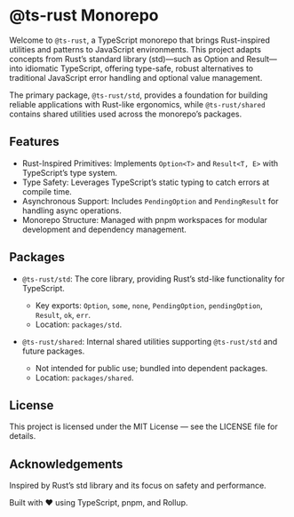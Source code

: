 # @ts-rust Monorepo

Welcome to `@ts-rust`, a TypeScript monorepo that brings Rust-inspired utilities
and patterns to JavaScript environments. This project adapts concepts from Rust’s
standard library (std)—such as Option and Result—into idiomatic TypeScript, offering
type-safe, robust alternatives to traditional JavaScript error handling and optional
value management.

The primary package, `@ts-rust/std`, provides a foundation for building reliable
applications with Rust-like ergonomics, while `@ts-rust/shared` contains shared
utilities used across the monorepo’s packages.

## Features

- Rust-Inspired Primitives: Implements `Option<T>` and `Result<T, E>` with TypeScript’s type system.
- Type Safety: Leverages TypeScript’s static typing to catch errors at compile time.
- Asynchronous Support: Includes `PendingOption` and `PendingResult` for handling async operations.
- Monorepo Structure: Managed with pnpm workspaces for modular development and dependency management.

## Packages

- `@ts-rust/std`: The core library, providing Rust’s std-like functionality for TypeScript.

  - Key exports: `Option`, `some`, `none`, `PendingOption`, `pendingOption`, `Result`, `ok`, `err`.
  - Location: `packages/std`.

- `@ts-rust/shared`: Internal shared utilities supporting `@ts-rust/std` and future packages.

  - Not intended for public use; bundled into dependent packages.
  - Location: `packages/shared`.

## License

This project is licensed under the MIT License — see the LICENSE file for details.

## Acknowledgements

Inspired by Rust’s std library and its focus on safety and performance.

Built with ❤️ using TypeScript, pnpm, and Rollup.
